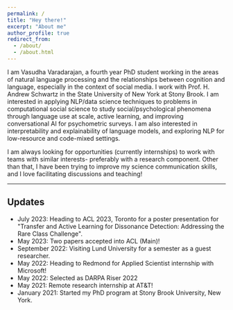 ```yaml
---
permalink: /
title: "Hey there!"
excerpt: "About me"
author_profile: true
redirect_from: 
  - /about/
  - /about.html
---
```


I am Vasudha Varadarajan, a fourth year PhD student working in the areas of natural language processing and the relationships between cognition and language, especially in the context of social media. I work with Prof. H. Andrew Schwartz in the State University of New York at Stony Brook. I am 
interested in applying NLP/data science techniques to problems in computational social science to study social/psychological phenomena through language use at scale, active learning, and improving conversational AI for psychometric surveys. I am also interested in interpretability and explainability of language models, and exploring NLP for low-resource and code-mixed settings.

I am always looking for opportunities (currently internships) to work with teams with similar interests- preferably with a research component. 
Other than that, I have been trying to improve my science communication skills, and I love facilitating discussions and teaching! 

---

## Updates
* July 2023: Heading to ACL 2023, Toronto for a poster presentation for "Transfer and Active Learning for Dissonance Detection: Addressing the Rare Class Challenge". 
* May 2023: Two papers accepted into ACL (Main)!
* September 2022: Visiting Lund University for a semester as a guest researcher.
* May 2022: Heading to Redmond for Applied Scientist internship with Microsoft!
* May 2022: Selected as DARPA Riser 2022
* May 2021: Remote research internship at AT&T!
* January 2021: Started my PhD program at Stony Brook University, New York.

